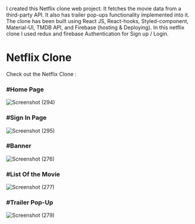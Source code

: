 I created this Netflix clone web project. It fetches the movie data from a third-party API. It also has trailer pop-ups functionality implemented into it. The clone has been built using React JS, React-hooks, Styled-component, Material-UI, TMDB API, and Firebase (hosting & Deploying). In this netflix clone I used redux and firebase Authentication for Sign up / Login.
<h1 style={{font size=3rem}}>Netflix Clone</h1>

Check out the Netflix Clone : 

<h3> #Home Page </h3>

![Screenshot (294)](https://user-images.githubusercontent.com/102823769/176952259-f144a733-00da-4b78-b871-8bab2a2a5d21.png)

<h3> #Sign In Page </h3>

![Screenshot (295)](https://user-images.githubusercontent.com/102823769/176952278-2d343522-9805-4f10-b98c-dc39a745261c.png)


<h3> #Banner </h3>

![Screenshot (276)](https://user-images.githubusercontent.com/102823769/176610769-1c90d1e0-ee0f-4d9e-8a30-960fcd95caac.png)

<h3> #List Of the Movie </h3>

![Screenshot (277)](https://user-images.githubusercontent.com/102823769/176611209-816602b1-d0b2-4b9b-992e-0c6255a2da01.png)

<h3> #Trailer Pop-Up </h3>

![Screenshot (279)](https://user-images.githubusercontent.com/102823769/176612203-f069fcb5-aaaf-4a21-8225-6527e2f86cdd.png)

